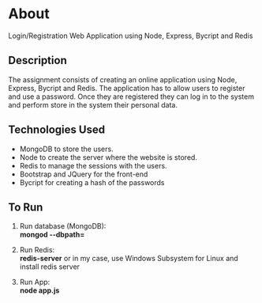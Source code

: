 # About
Login/Registration Web Application using Node, Express, Bycript and Redis

## Description
The assignment consists of creating an online application using Node, Express, Bycript and Redis. The application has to allow users to register and use a password. Once they are registered they can log in to the system and perform store in the system their personal data. 

## Technologies Used 
-	MongoDB to store the users.
-	Node to create the server where the website is stored.
-	Redis to manage the sessions with the users.
-	Bootstrap and JQuery for the front-end
-	Bycript for creating a hash of the passwords

## To Run
1. Run database (MongoDB): <br />
**mongod --dbpath=**

2. Run Redis: <br />
**redis-server** or in my case, use Windows Subsystem for Linux and install redis server

3. Run App: <br />
**node app.js**
